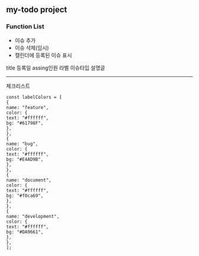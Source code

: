 ## my-todo project

### Function List

- 이슈 추가
- 이슈 삭제(임시)
- 캘린더에 등록된 이슈 표시

title
등록일
assing인원
라벨
이슈타입
설명글

---

체크리스트

```
const labelColors = [
{
name: "feature",
color: {
text: "#ffffff",
bg: "#61798F",
},
},
{
name: "bug",
color: {
text: "#ffffff",
bg: "#E4AD9B",
},
},
{
name: "document",
color: {
text: "#ffffff",
bg: "#f0ca69",
},
},
{
name: "development",
color: {
text: "#ffffff",
bg: "#DA9661",
},
},
];
```
